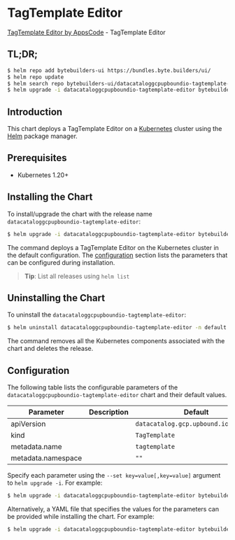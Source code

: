# TagTemplate Editor

[TagTemplate Editor by AppsCode](https://byte.builders) - TagTemplate Editor

## TL;DR;

```bash
$ helm repo add bytebuilders-ui https://bundles.byte.builders/ui/
$ helm repo update
$ helm search repo bytebuilders-ui/datacataloggcpupboundio-tagtemplate-editor --version=v0.4.18
$ helm upgrade -i datacataloggcpupboundio-tagtemplate-editor bytebuilders-ui/datacataloggcpupboundio-tagtemplate-editor -n default --create-namespace --version=v0.4.18
```

## Introduction

This chart deploys a TagTemplate Editor on a [Kubernetes](http://kubernetes.io) cluster using the [Helm](https://helm.sh) package manager.

## Prerequisites

- Kubernetes 1.20+

## Installing the Chart

To install/upgrade the chart with the release name `datacataloggcpupboundio-tagtemplate-editor`:

```bash
$ helm upgrade -i datacataloggcpupboundio-tagtemplate-editor bytebuilders-ui/datacataloggcpupboundio-tagtemplate-editor -n default --create-namespace --version=v0.4.18
```

The command deploys a TagTemplate Editor on the Kubernetes cluster in the default configuration. The [configuration](#configuration) section lists the parameters that can be configured during installation.

> **Tip**: List all releases using `helm list`

## Uninstalling the Chart

To uninstall the `datacataloggcpupboundio-tagtemplate-editor`:

```bash
$ helm uninstall datacataloggcpupboundio-tagtemplate-editor -n default
```

The command removes all the Kubernetes components associated with the chart and deletes the release.

## Configuration

The following table lists the configurable parameters of the `datacataloggcpupboundio-tagtemplate-editor` chart and their default values.

|     Parameter      | Description |                     Default                     |
|--------------------|-------------|-------------------------------------------------|
| apiVersion         |             | <code>datacatalog.gcp.upbound.io/v1beta1</code> |
| kind               |             | <code>TagTemplate</code>                        |
| metadata.name      |             | <code>tagtemplate</code>                        |
| metadata.namespace |             | <code>""</code>                                 |


Specify each parameter using the `--set key=value[,key=value]` argument to `helm upgrade -i`. For example:

```bash
$ helm upgrade -i datacataloggcpupboundio-tagtemplate-editor bytebuilders-ui/datacataloggcpupboundio-tagtemplate-editor -n default --create-namespace --version=v0.4.18 --set apiVersion=datacatalog.gcp.upbound.io/v1beta1
```

Alternatively, a YAML file that specifies the values for the parameters can be provided while
installing the chart. For example:

```bash
$ helm upgrade -i datacataloggcpupboundio-tagtemplate-editor bytebuilders-ui/datacataloggcpupboundio-tagtemplate-editor -n default --create-namespace --version=v0.4.18 --values values.yaml
```
